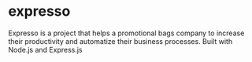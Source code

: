 expresso
========

Expresso is a project that helps a promotional bags company to increase their productivity and automatize their business processes. Built with Node.js and Express.js
